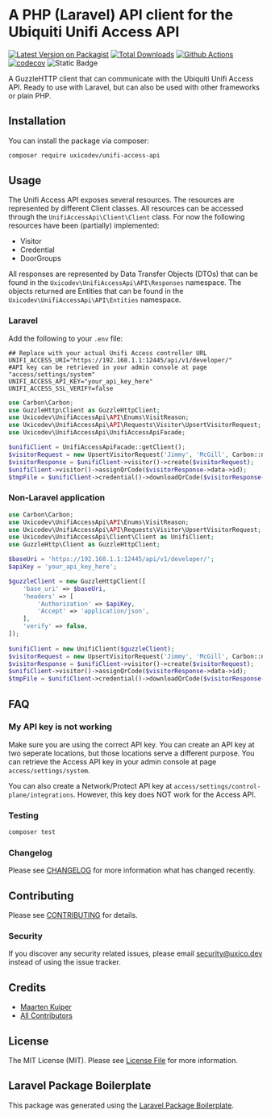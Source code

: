 # A PHP (Laravel) API client for the Ubiquiti Unifi Access API

[![Latest Version on Packagist](https://img.shields.io/packagist/v/uxicodev/unifi-access-api.svg?style=flat-square)](https://packagist.org/packages/uxicodev/unifi-access-api)
[![Total Downloads](https://img.shields.io/packagist/dt/uxicodev/unifi-access-api.svg?style=flat-square)](https://packagist.org/packages/uxicodev/unifi-access-api)
[![Github Actions](https://github.com/uxico-dev/unifi-access-api/actions/workflows/main.yml/badge.svg)](https://github.com/uxico-dev/unifi-access-api/actions/workflows/main.yml)
[![codecov](https://codecov.io/gh/uxico-dev/unifi-access-api/graph/badge.svg?token=Y68YR7KK21)](https://codecov.io/gh/uxico-dev/unifi-access-api)
![Static Badge](https://img.shields.io/badge/level%208%20-%20phpstan?logo=php&label=PHPStan&color=darkblue)

A GuzzleHTTP client that can communicate with the Ubiquiti Unifi Access API. Ready to use with Laravel, but can also be used with other frameworks or plain PHP.

## Installation

You can install the package via composer:

```bash
composer require uxicodev/unifi-access-api
```

## Usage
 
The Unifi Access API exposes several resources. The resources are represented by different Client classes. 
All resources can be accessed through the `UnifiAccessApi\Client\Client` class. For now the following resources have been (partially) implemented:

- Visitor
- Credential
- DoorGroups

All responses are represented by Data Transfer Objects (DTOs) that can be found in the `Uxicodev\UnifiAccessApi\API\Responses` namespace.
The objects returned are Entities that can be found in the `Uxicodev\UnifiAccessApi\API\Entities` namespace.

### Laravel

Add the following to your `.env` file:
```dotenv
## Replace with your actual Unifi Access controller URL
UNIFI_ACCESS_URI="https://192.168.1.1:12445/api/v1/developer/"
#API key can be retrieved in your admin console at page "access/settings/system"
UNIFI_ACCESS_API_KEY="your_api_key_here"
UNIFI_ACCESS_SSL_VERIFY=false
```

```php
use Carbon\Carbon;
use GuzzleHttp\Client as GuzzleHttpClient;
use Uxicodev\UnifiAccessApi\API\Enums\VisitReason;
use Uxicodev\UnifiAccessApi\API\Requests\Visitor\UpsertVisitorRequest;
use Uxicodev\UnifiAccessApi\UnifiAccessApiFacade;

$unifiClient = UnifiAccessApiFacade::getClient();
$visitorRequest = new UpsertVisitorRequest('Jimmy', 'McGill', Carbon::now(), Carbon::now()->addHour(), VisitReason::Others);
$visitorResponse = $unifiClient->visitor()->create($visitorRequest);
$unifiClient->visitor()->assignQrCode($visitorResponse->data->id);
$tmpFile = $unifiClient->credential()->downloadQrCode($visitorResponse->data->id);
```

### Non-Laravel application

```php
use Carbon\Carbon;
use Uxicodev\UnifiAccessApi\API\Enums\VisitReason;
use Uxicodev\UnifiAccessApi\API\Requests\Visitor\UpsertVisitorRequest;
use Uxicodev\UnifiAccessApi\Client\Client as UnifiClient;
use GuzzleHttp\Client as GuzzleHttpClient;

$baseUri = 'https://192.168.1.1:12445/api/v1/developer/';
$apiKey = 'your_api_key_here';

$guzzleClient = new GuzzleHttpClient([
    'base_uri' => $baseUri,
    'headers' => [
        'Authorization' => $apiKey,
        'Accept' => 'application/json',
    ],
    'verify' => false,
]);
            
$unifiClient = new UnifiClient($guzzleClient);
$visitorRequest = new UpsertVisitorRequest('Jimmy', 'McGill', Carbon::now(), Carbon::now()->addHour(), VisitReason::Others);
$visitorResponse = $unifiClient->visitor()->create($visitorRequest);
$unifiClient->visitor()->assignQrCode($visitorResponse->data->id);
$tmpFile = $unifiClient->credential()->downloadQrCode($visitorResponse->data->id);
```

## FAQ

### My API key is not working

Make sure you are using the correct API key. You can create an API key at two seperate locations, but those locations serve a different purpose.
You can retrieve the Access API key in your admin console at page `access/settings/system`.

You can also create a Network/Protect API key at `access/settings/control-plane/integrations`. However, this key does NOT work for the Access API. 

### Testing

```bash
composer test
```

### Changelog

Please see [CHANGELOG](CHANGELOG.md) for more information what has changed recently.

## Contributing

Please see [CONTRIBUTING](CONTRIBUTING.md) for details.

### Security

If you discover any security related issues, please email security@uxico.dev instead of using the issue tracker.

## Credits

-   [Maarten Kuiper](https://github.com/uxicodev)
-   [All Contributors](../../contributors)

## License

The MIT License (MIT). Please see [License File](LICENSE.md) for more information.

## Laravel Package Boilerplate

This package was generated using the [Laravel Package Boilerplate](https://laravelpackageboilerplate.com).

